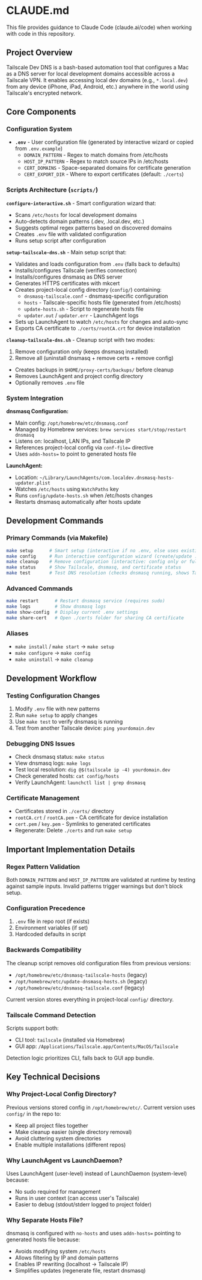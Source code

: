 # CLAUDE.md

This file provides guidance to Claude Code (claude.ai/code) when working with code in this repository.

## Project Overview

Tailscale Dev DNS is a bash-based automation tool that configures a Mac as a DNS server for local development domains accessible across a Tailscale VPN. It enables accessing local dev domains (e.g., `*.local.dev`) from any device (iPhone, iPad, Android, etc.) anywhere in the world using Tailscale's encrypted network.

## Core Components

### Configuration System
- **`.env`** - User configuration file (generated by interactive wizard or copied from `.env.example`)
  - `DOMAIN_PATTERN` - Regex to match domains from /etc/hosts
  - `HOST_IP_PATTERN` - Regex to match source IPs in /etc/hosts
  - `CERT_DOMAINS` - Space-separated domains for certificate generation
  - `CERT_EXPORT_DIR` - Where to export certificates (default: `./certs`)

### Scripts Architecture (`scripts/`)

**`configure-interactive.sh`** - Smart configuration wizard that:
- Scans `/etc/hosts` for local development domains
- Auto-detects domain patterns (.dev, .local.dev, etc.)
- Suggests optimal regex patterns based on discovered domains
- Creates `.env` file with validated configuration
- Runs setup script after configuration

**`setup-tailscale-dns.sh`** - Main setup script that:
- Validates and loads configuration from `.env` (falls back to defaults)
- Installs/configures Tailscale (verifies connection)
- Installs/configures dnsmasq as DNS server
- Generates HTTPS certificates with mkcert
- Creates project-local config directory (`config/`) containing:
  - `dnsmasq-tailscale.conf` - dnsmasq-specific configuration
  - `hosts` - Tailscale-specific hosts file (generated from /etc/hosts)
  - `update-hosts.sh` - Script to regenerate hosts file
  - `updater.out` / `updater.err` - LaunchAgent logs
- Sets up LaunchAgent to watch `/etc/hosts` for changes and auto-sync
- Exports CA certificate to `./certs/rootCA.crt` for device installation

**`cleanup-tailscale-dns.sh`** - Cleanup script with two modes:
1. Remove configuration only (keeps dnsmasq installed)
2. Remove all (uninstall dnsmasq + remove certs + remove config)
- Creates backups in `$HOME/proxy-certs/backups/` before cleanup
- Removes LaunchAgent and project config directory
- Optionally removes `.env` file

### System Integration

**dnsmasq Configuration:**
- Main config: `/opt/homebrew/etc/dnsmasq.conf`
- Managed by Homebrew services: `brew services start/stop/restart dnsmasq`
- Listens on: localhost, LAN IPs, and Tailscale IP
- References project-local config via `conf-file=` directive
- Uses `addn-hosts=` to point to generated hosts file

**LaunchAgent:**
- Location: `~/Library/LaunchAgents/com.localdev.dnsmasq-hosts-updater.plist`
- Watches `/etc/hosts` using `WatchPaths` key
- Runs `config/update-hosts.sh` when /etc/hosts changes
- Restarts dnsmasq automatically after hosts update

## Development Commands

### Primary Commands (via Makefile)
```bash
make setup      # Smart setup (interactive if no .env, else uses existing config)
make config     # Run interactive configuration wizard (create/update .env)
make cleanup    # Remove configuration (interactive: config only or full removal)
make status     # Show Tailscale, dnsmasq, and certificate status
make test       # Test DNS resolution (checks dnsmasq running, shows Tailscale IP)
```

### Advanced Commands
```bash
make restart      # Restart dnsmasq service (requires sudo)
make logs         # Show dnsmasq logs
make show-config  # Display current .env settings
make share-cert   # Open ./certs folder for sharing CA certificate
```

### Aliases
- `make install` / `make start` → `make setup`
- `make configure` → `make config`
- `make uninstall` → `make cleanup`

## Development Workflow

### Testing Configuration Changes
1. Modify `.env` file with new patterns
2. Run `make setup` to apply changes
3. Use `make test` to verify dnsmasq is running
4. Test from another Tailscale device: `ping yourdomain.dev`

### Debugging DNS Issues
- Check dnsmasq status: `make status`
- View dnsmasq logs: `make logs`
- Test local resolution: `dig @$(tailscale ip -4) yourdomain.dev`
- Check generated hosts: `cat config/hosts`
- Verify LaunchAgent: `launchctl list | grep dnsmasq`

### Certificate Management
- Certificates stored in `./certs/` directory
- `rootCA.crt` / `rootCA.pem` - CA certificate for device installation
- `cert.pem` / `key.pem` - Symlinks to generated certificates
- Regenerate: Delete `./certs` and run `make setup`

## Important Implementation Details

### Regex Pattern Validation
Both `DOMAIN_PATTERN` and `HOST_IP_PATTERN` are validated at runtime by testing against sample inputs. Invalid patterns trigger warnings but don't block setup.

### Configuration Precedence
1. `.env` file in repo root (if exists)
2. Environment variables (if set)
3. Hardcoded defaults in script

### Backwards Compatibility
The cleanup script removes old configuration files from previous versions:
- `/opt/homebrew/etc/dnsmasq-tailscale-hosts` (legacy)
- `/opt/homebrew/etc/update-dnsmasq-hosts.sh` (legacy)
- `/opt/homebrew/etc/dnsmasq-tailscale.conf` (legacy)

Current version stores everything in project-local `config/` directory.

### Tailscale Command Detection
Scripts support both:
- CLI tool: `tailscale` (installed via Homebrew)
- GUI app: `/Applications/Tailscale.app/Contents/MacOS/Tailscale`

Detection logic prioritizes CLI, falls back to GUI app bundle.

## Key Technical Decisions

### Why Project-Local Config Directory?
Previous versions stored config in `/opt/homebrew/etc/`. Current version uses `config/` in the repo to:
- Keep all project files together
- Make cleanup easier (single directory removal)
- Avoid cluttering system directories
- Enable multiple installations (different repos)

### Why LaunchAgent vs LaunchDaemon?
Uses LaunchAgent (user-level) instead of LaunchDaemon (system-level) because:
- No sudo required for management
- Runs in user context (can access user's Tailscale)
- Easier to debug (stdout/stderr logged to project folder)

### Why Separate Hosts File?
dnsmasq is configured with `no-hosts` and uses `addn-hosts=` pointing to generated hosts file because:
- Avoids modifying system `/etc/hosts`
- Allows filtering by IP and domain patterns
- Enables IP rewriting (localhost → Tailscale IP)
- Simplifies updates (regenerate file, restart dnsmasq)
